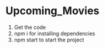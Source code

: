 # Upcoming_Movies
1. Get the code
2. npm i for installing dependencies
3. npm start to start the project
